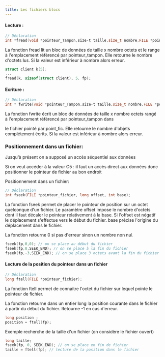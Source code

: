 ```yaml
---
title: Les fichiers blocs
---
```


#### Lecture :

```c
// Déclaration
int *fread(void *pointeur_Tampon,size-t taille,size_t nombre,FILE *point_fic);
```

La fonction fread lit un bloc de données de taille x nombre octets et le range à l'emplacement référencé par pointeur_tampon. Elle retourne le nombre d'octets lus. Si la valeur est inférieur à
nombre alors erreur.

```c
struct client k[5];
...
fread(k, sizeof(struct client), 5, fp);
```

#### Ecriture :

```c
// Déclaration
int * fwrite(void *pointeur_Tampon,size-t taille,size_t nombre,FILE *point_fic);
```

La fonction fwrite écrit un bloc de données de taille x nombre octets rangé à l'emplacement référencé par pointeur_tampon dans

le fichier pointé par point_fic. Elle retourne le nombre d'objets complétement écrits. Si la valeur est inférieur à nombre alors erreur.

### Positionnement dans un fichier:

Jusqu'à présent on a supposé un accès séquentiel aux données

Si on veut accéder à la valeur C5 : il faut un accès direct aux données donc positionner le pointeur de fichier au bon endroit

Positionnement dans un fichier:

```c
// Déclaration
int fseek(FILE *pointeur_fichier, long offset, int base);
```

La fonction fseek permet de placer le pointeur de position sur un octet quelconque d'un fichier. Le paramètre offset impose le nombre d'octets dont il faut décaler le pointeur relativement à la base. Si l'offset est négatif le déplacement s'effectue vers le début du fichier. base précise l'origine du déplacement dans le fichier.

La fonction retourne 0 si pas d'erreur sinon un nombre non nul.

```c
fseek(fp,0,0); // on se place au début du fichier
fseek(fp,0,SEEK_END); // on se place à la fin du fichier
fseek(fp,-3,SEEK_END); // on se place 3 octets avant la fin du fichier
```

#### Lecture de la position du pointeur dans un fichier

```c
// Déclaration
long ftell(FILE *pointeur_fichier);
```

La fonction ftell permet de connaitre l'octet du fichier sur lequel pointe le pointeur de fichier. 

La fonction retourne dans un entier long la position courante dans le fichier à partir du début du fichier. Retourne -1 en cas d'erreur.

```c
long position ;
position = ftell(fp);
```

Exemple recherche de la taille d'un fichier (on considère le fichier ouvert)

```c
long taille;
fseek(fp, 0, SEEK_END); // on se place en fin de fichier
taille = ftell(fp); // lecture de la position dans le fichier
```
